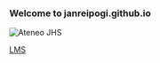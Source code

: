 ### Welcome to janreipogi.github.io

![Ateneo JHS](https://jhsportal.adnu.edu.ph/pluginfile.php/17657/mod_page/content/5/half_certificate_d.jpg)

[LMS](https://jhsportal.adnu.edu.ph)
